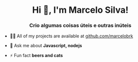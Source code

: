 <h1 align="center">Hi 👋, I'm Marcelo Silva!</h1>
<h3 align="center">Crio algumas coisas úteis e outras inúteis</h3>

- 👨‍💻 All of my projects are available at [github.com/marcelobrk](github.com/marcelobrk)

- 💬 Ask me about **Javascript, nodejs**

- ⚡ Fun fact **beers and cats**
